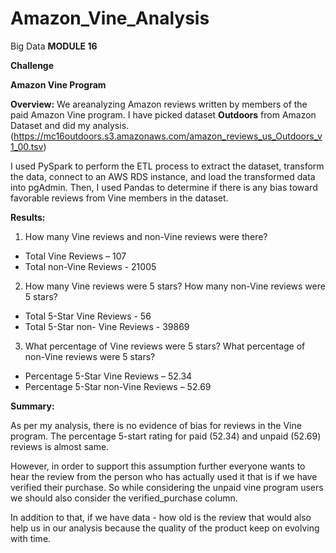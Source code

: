 # Amazon_Vine_Analysis
Big Data
**MODULE 16**

**Challenge**

**Amazon Vine Program**

**Overview:** We areanalyzing Amazon reviews written by members of the paid Amazon Vine program. I have picked dataset **Outdoors** from Amazon Dataset and did my analysis.
(https://mc16outdoors.s3.amazonaws.com/amazon_reviews_us_Outdoors_v1_00.tsv)


I used PySpark to perform the ETL process to extract the dataset, transform the data, connect to an AWS RDS instance, and load the transformed data into pgAdmin. Then, I used Pandas to determine if there is any bias toward favorable reviews from Vine members in the dataset.

**Results:**

1. How many Vine reviews and non-Vine reviews were there?

- Total Vine Reviews – 107
- Total non-Vine Reviews - 21005

2. How many Vine reviews were 5 stars? How many non-Vine reviews were 5 stars?

- Total 5-Star Vine Reviews - 56
- Total 5-Star non- Vine Reviews - 39869

3. What percentage of Vine reviews were 5 stars? What percentage of non-Vine reviews were 5 stars?

- Percentage 5-Star Vine Reviews – 52.34
- Percentage 5-Star non-Vine Reviews – 52.69

**Summary:**

As per my analysis, there is no evidence of bias for reviews in the Vine program. The percentage 5-start rating for paid (52.34) and unpaid (52.69) reviews is almost same.

However, in order to support this assumption further everyone wants to hear the review from the person who has actually used it that is if we have verified their purchase. So while considering the unpaid vine program users we should also consider the verified\_purchase column.

In addition to that, if we have data - how old is the review that would also help us in our analysis because the quality of the product keep on evolving with time.
